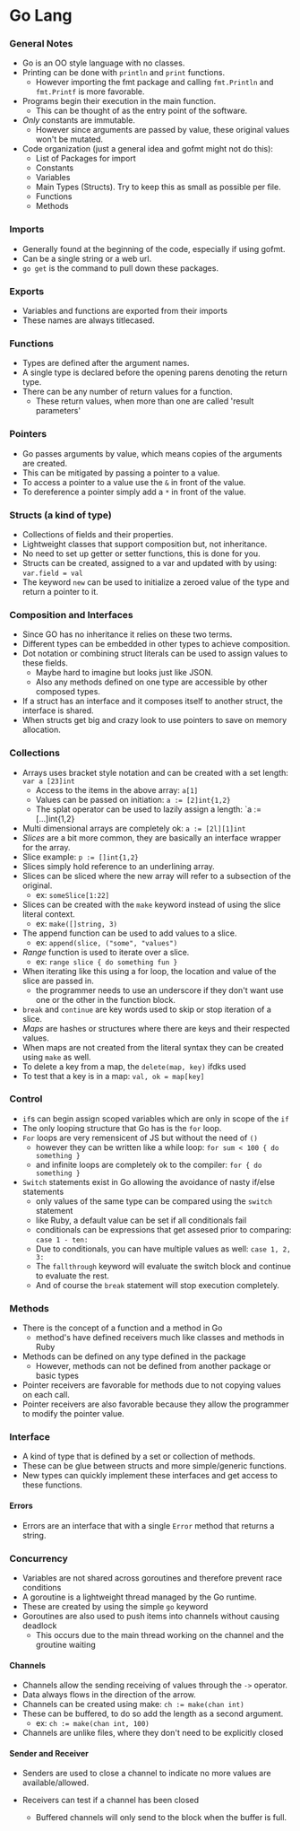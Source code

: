 # Go Lang

### General Notes

* Go is an OO style language with no classes.
* Printing can be done with `println` and `print` functions.
  * However importing the fmt package and calling `fmt.Println` and `fmt.Printf` is more favorable.
* Programs begin their execution in the main function.
  * This can be thought of as the entry point of the software.
* _Only_ constants are immutable.
  * However since arguments are passed by value, these original values won't be mutated.
* Code organization (just a general idea and gofmt might not do this):
  * List of Packages for import
  * Constants
  * Variables
  * Main Types (Structs). Try to keep this as small as possible per file.
  * Functions
  * Methods

### Imports

* Generally found at the beginning of the code, especially if using gofmt.
* Can be a single string or a web url.
* `go get` is the command to pull down these packages.

### Exports

* Variables and functions are exported from their imports
* These names are always titlecased.

### Functions

* Types are defined after the argument names.
* A single type is declared before the opening parens denoting the return type.
* There can be any number of return values for a function.
  * These return values, when more than one are called 'result parameters'

### Pointers

* Go passes arguments by value, which means copies of the arguments are created.
* This can be mitigated by passing a pointer to a value.
* To access a pointer to a value use the `&` in front of the value.
* To dereference a pointer simply add a `*` in front of the value.

### Structs (a kind of type)

* Collections of fields and their properties.
* Lightweight classes that support composition but, not inheritance.
* No need to set up getter or setter functions, this is done for you.
* Structs can be created, assigned to a var and updated with by using: `var.field = val`
* The keyword `new` can be used to initialize a zeroed value of the type and return a pointer to it.

### Composition and Interfaces

* Since GO has no inheritance it relies on these two terms.
* Different types can be embedded in other types to achieve composition.
* Dot notation or combining struct literals can be used to assign values to these fields.
  * Maybe hard to imagine but looks just like JSON.
  * Also any methods defined on one type are accessible by other composed types.
* If a struct has an interface and it composes itself to another struct, the interface is shared.
* When structs get big and crazy look to use pointers to save on memory allocation.

### Collections

* Arrays uses bracket style notation and can be created with a set length: `var a [23]int`
  * Access to the items in the above array: `a[1]`
  * Values can be passed on initiation: `a := [2]int{1,2}`
  * The splat operator can be used to lazily assign a length: `a := [...]int{1,2}
* Multi dimensional arrays are completely ok: `a := [2l][1]int`
* _Slices_ are a bit more common, they are basically an interface wrapper for the array.
* Slice example: `p := []int{1,2}`
* Slices simply hold reference to an underlining array.
* Slices can be sliced where the new array will refer to a subsection of the original.
  * ex: `someSlice[1:22]`
* Slices can be created with the `make` keyword instead of using the slice literal context.
  * ex: `make([]string, 3)`
* The append function can be used to add values to a slice.
  * ex: `append(slice, ("some", "values")`
* _Range_ function is used to iterate over a slice.
  * ex: `range slice { do something fun }`
* When iterating like this using a for loop, the location and value of the slice are passed in.
  * the programmer needs to use an underscore if they don't want use one or the other in the function block.
* `break` and `continue` are key words used to skip or stop iteration of a slice.
* _Maps_ are hashes or structures where there are keys and their respected values.
* When maps are not created from the literal syntax they can be created using `make` as well.
* To delete a key from a map, the `delete(map, key)` ifdks used
* To test that a key is in a map: `val, ok = map[key]`

### Control

* `if`s can begin assign scoped variables which are only in scope of the `if`
* The only looping structure that Go has is the `for` loop.
* `For` loops are very remensicent of JS but without the need of `()`
  * however they can be written like a while loop: `for sum < 100 { do something }`
  * and infinite loops are completely ok to the compiler: `for { do something }`
* `Switch` statements exist in Go allowing the avoidance of nasty if/else statements
  * only values of the same type can be compared using the `switch` statement
  * like Ruby, a default value can be set if all conditionals fail
  * conditionals can be expressions that get assesed prior to comparing: `case 1 - ten:`
  * Due to conditionals, you can have multiple values as well: `case 1, 2, 3:`
  * The `fallthrough` keyword will evaluate the switch block and continue to evaluate the rest.
  * And of course the `break` statement will stop execution completely. 

### Methods

* There is the concept of a function and a method in Go
  * method's have defined receivers much like classes and methods in Ruby
* Methods can be defined on any type defined in the package
  * However, methods can not be defined from another package or basic types
* Pointer receivers are favorable for methods due to not copying values on each call.
* Pointer receivers are also favorable because they allow the programmer to modify the pointer value.

### Interface 

* A kind of type that is defined by a set or collection of methods.
* These can be glue between structs and more simple/generic functions.
* New types can quickly implement these interfaces and get access to these functions.

#### Errors

* Errors are an interface that with a single `Error` method that returns a string.

### Concurrency

* Variables are not shared across goroutines and therefore prevent race conditions
* A goroutine is a lightweight thread managed by the Go runtime.
* These are created by using the simple `go` keyword
* Goroutines are also used to push items into channels without causing deadlock
  * This occurs due to the main thread working on the channel and the groutine waiting

#### Channels

* Channels allow the sending receiving of values through the `->` operator.
* Data always flows in the direction of the arrow.
* Channels can be created using make: `ch := make(chan int)`
* These can be buffered, to do so add the length as a second argument.
  * ex: `ch := make(chan int, 100)`
* Channels are unlike files, where they don't need to be explicitly closed

#### Sender and Receiver

* Senders are used to close a channel to indicate no more values are available/allowed.
* Receivers can test if a channel has been closed

  * Buffered channels will only send to the block when the buffer is full.